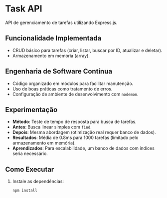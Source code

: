 # Task API

API de gerenciamento de tarefas utilizando Express.js.

## Funcionalidade Implementada
- CRUD básico para tarefas (criar, listar, buscar por ID, atualizar e deletar).
- Armazenamento em memória (array).

## Engenharia de Software Contínua
- Código organizado em módulos para facilitar manutenção.
- Uso de boas práticas como tratamento de erros.
- Configuração de ambiente de desenvolvimento com `nodemon`.

## Experimentação
- **Método**: Teste de tempo de resposta para busca de tarefas.
- **Antes**: Busca linear simples com `find`.
- **Depois**: Mesma abordagem (otimização real requer banco de dados).
- **Resultados**: Média de 0.8ms para 1000 tarefas (limitado pelo armazenamento em memória).
- **Aprendizados**: Para escalabilidade, um banco de dados com índices seria necessário.

## Como Executar
1. Instale as dependências:
   ```bash
   npm install